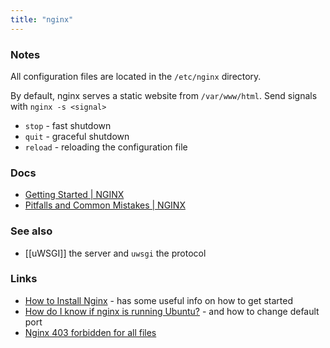 ```yaml
---
title: "nginx"
---
```


### Notes
All configuration files are located in the `/etc/nginx` directory.

By default, nginx serves a static website from `/var/www/html`.
Send signals with `nginx -s <signal>`
- `stop` - fast shutdown
- `quit` - graceful shutdown
- `reload` - reloading the configuration file

### Docs
- [Getting Started | NGINX](https://www.nginx.com/resources/wiki/start/)
- [Pitfalls and Common Mistakes | NGINX](https://www.nginx.com/resources/wiki/start/topics/tutorials/config_pitfalls/)

### See also
- [[uWSGI]] the server and `uwsgi` the protocol

### Links
- [How to Install Nginx](https://linuxize.com/post/how-to-install-nginx-on-ubuntu-20-04/) - has some useful info on how to get started
- [How do I know if nginx is running Ubuntu?](https://frameboxxindore.com/linux/how-do-i-know-if-nginx-is-running-ubuntu.html) - and how to change default port
- [Nginx 403 forbidden for all files](https://stackoverflow.com/questions/6795350)
